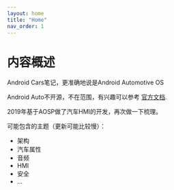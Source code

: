 ```yaml
---
layout: home
title: "Home"
nav_order: 1
---
```


# 内容概述

Android Cars笔记，更准确地说是Android Automotive OS

Android Auto不开源，不在范围，有兴趣可以参考 [官方文档](https://developer.android.com/training/cars#automotive-os).

2019年基于AOSP做了汽车HMI的开发，再次做一下梳理。

可能包含的主题（更新可能比较慢）：

- 架构
- 汽车属性
- 音频
- HMI
- 安全
- ...
